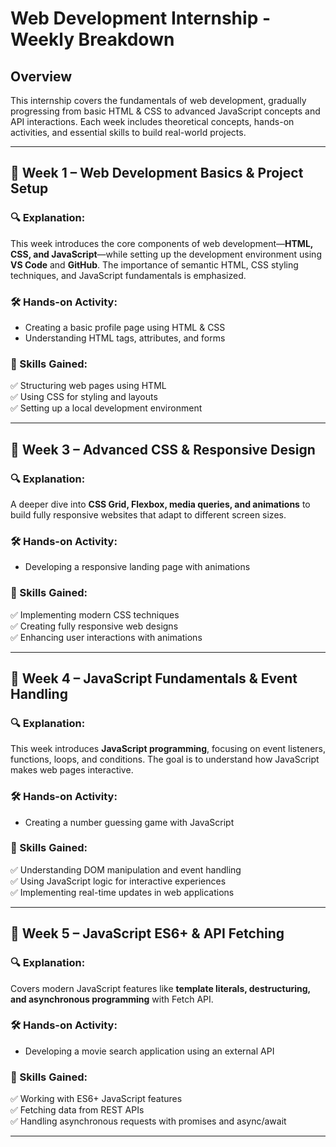 # Web Development Internship - Weekly Breakdown

## Overview
This internship covers the fundamentals of web development, gradually progressing from basic HTML & CSS to advanced JavaScript concepts and API interactions. Each week includes theoretical concepts, hands-on activities, and essential skills to build real-world projects.

---

## 📅 Week 1 – Web Development Basics & Project Setup
### 🔍 Explanation:
This week introduces the core components of web development—**HTML, CSS, and JavaScript**—while setting up the development environment using **VS Code** and **GitHub**. The importance of semantic HTML, CSS styling techniques, and JavaScript fundamentals is emphasized.

### 🛠 Hands-on Activity:
- Creating a basic profile page using HTML & CSS
- Understanding HTML tags, attributes, and forms

### 🎯 Skills Gained:
✅ Structuring web pages using HTML  
✅ Using CSS for styling and layouts  
✅ Setting up a local development environment  

---

## 📅 Week 3 – Advanced CSS & Responsive Design
### 🔍 Explanation:
A deeper dive into **CSS Grid, Flexbox, media queries, and animations** to build fully responsive websites that adapt to different screen sizes.

### 🛠 Hands-on Activity:
- Developing a responsive landing page with animations

### 🎯 Skills Gained:
✅ Implementing modern CSS techniques  
✅ Creating fully responsive web designs  
✅ Enhancing user interactions with animations  

---

## 📅 Week 4 – JavaScript Fundamentals & Event Handling
### 🔍 Explanation:
This week introduces **JavaScript programming**, focusing on event listeners, functions, loops, and conditions. The goal is to understand how JavaScript makes web pages interactive.

### 🛠 Hands-on Activity:
- Creating a number guessing game with JavaScript

### 🎯 Skills Gained:
✅ Understanding DOM manipulation and event handling  
✅ Using JavaScript logic for interactive experiences  
✅ Implementing real-time updates in web applications  

---

## 📅 Week 5 – JavaScript ES6+ & API Fetching
### 🔍 Explanation:
Covers modern JavaScript features like **template literals, destructuring, and asynchronous programming** with Fetch API.

### 🛠 Hands-on Activity:
- Developing a movie search application using an external API

### 🎯 Skills Gained:
✅ Working with ES6+ JavaScript features  
✅ Fetching data from REST APIs  
✅ Handling asynchronous requests with promises and async/await  

---
